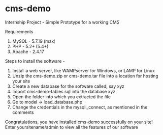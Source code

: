 # cms-demo
Internship Project - Simple Prototype for a working CMS

Requirements

1. MySQL - 5.7.19 (max)
2. PHP - 5.2+ (5.4+)
3. Apache - 2.4.17

Steps to install the software -

1. Install a web server, like WAMPserver for Windows, or LAMP for Linux
2. Unzip the cms-demo.zip or cms-demo.tar file into a location for hosting your site
3. Create a new database for the software called, say xyz
4. Import cms-demo-tables.sql into the database xyz
5. Open the folder into which you extracted the file
6. Go to model -> load_database.php
7. Change the credentials in the mysqli_connect, as mentioned in the comments

Congratulations, you have installed cms-demo successfully on your site!
Enter yoursitename/admin to view all the features of our software
